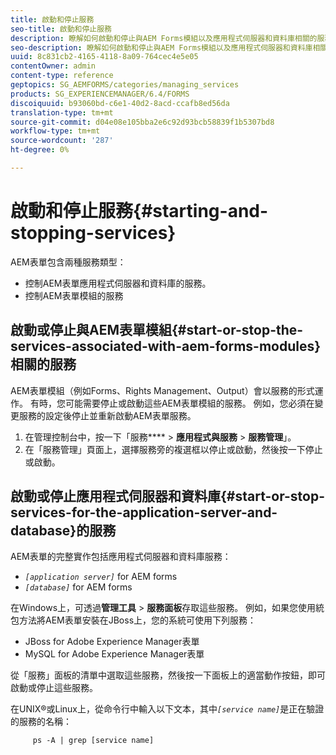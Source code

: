 ```yaml
---
title: 啟動和停止服務
seo-title: 啟動和停止服務
description: 瞭解如何啟動和停止與AEM Forms模組以及應用程式伺服器和資料庫相關的服務。
seo-description: 瞭解如何啟動和停止與AEM Forms模組以及應用程式伺服器和資料庫相關的服務。
uuid: 8c831cb2-4165-4118-8a09-764cec4e5e05
contentOwner: admin
content-type: reference
geptopics: SG_AEMFORMS/categories/managing_services
products: SG_EXPERIENCEMANAGER/6.4/FORMS
discoiquuid: b93060bd-c6e1-40d2-8acd-ccafb8ed56da
translation-type: tm+mt
source-git-commit: d04e08e105bba2e6c92d93bcb58839f1b5307bd8
workflow-type: tm+mt
source-wordcount: '287'
ht-degree: 0%

---
```



# 啟動和停止服務{#starting-and-stopping-services}

AEM表單包含兩種服務類型：

* 控制AEM表單應用程式伺服器和資料庫的服務。
* 控制AEM表單模組的服務

## 啟動或停止與AEM表單模組{#start-or-stop-the-services-associated-with-aem-forms-modules}相關的服務

AEM表單模組（例如Forms、Rights Management、Output）會以服務的形式運作。 有時，您可能需要停止或啟動這些AEM表單模組的服務。 例如，您必須在變更服務的設定後停止並重新啟動AEM表單服務。

1. 在管理控制台中，按一下「服務&#x200B;**** > **應用程式與服務** > **服務管理**」。
1. 在「服務管理」頁面上，選擇服務旁的複選框以停止或啟動，然後按一下停止或啟動。

## 啟動或停止應用程式伺服器和資料庫{#start-or-stop-services-for-the-application-server-and-database}的服務

AEM表單的完整實作包括應用程式伺服器和資料庫服務：

* *`[application server]`* for AEM forms
* *`[database]`* for AEM forms

在Windows上，可透過&#x200B;**管理工具** > **服務面板**&#x200B;存取這些服務。 例如，如果您使用統包方法將AEM表單安裝在JBoss上，您的系統可使用下列服務：

* JBoss for Adobe Experience Manager表單
* MySQL for Adobe Experience Manager表單

從「服務」面板的清單中選取這些服務，然後按一下面板上的適當動作按鈕，即可啟動或停止這些服務。

在UNIX®或Linux上，從命令行中輸入以下文本，其中&#x200B;*`[service name]`*&#x200B;是正在驗證的服務的名稱：

```as3
     ps -A | grep [service name]
```

